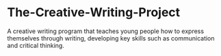 # The-Creative-Writing-Project
A creative writing program that teaches young people how to express themselves through writing, developing key skills such as communication and critical thinking.
